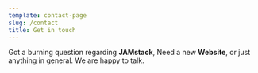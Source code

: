 ```yaml
---
template: contact-page
slug: /contact
title: Get in touch
---
```

Got a burning question regarding **JAMstack**, Need a new **Website**, or just anything in general. We are happy to talk.
